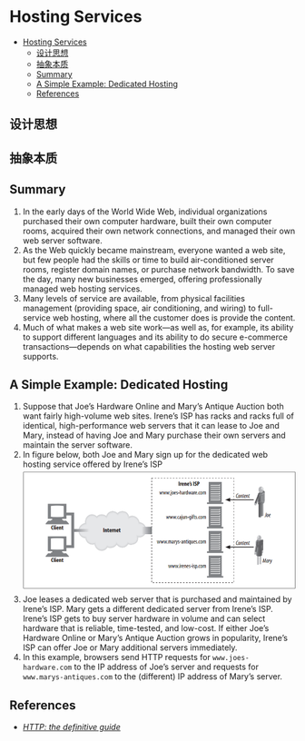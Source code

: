 # Hosting Services

<!-- TOC -->

- [Hosting Services](#hosting-services)
    - [设计思想](#%E8%AE%BE%E8%AE%A1%E6%80%9D%E6%83%B3)
    - [抽象本质](#%E6%8A%BD%E8%B1%A1%E6%9C%AC%E8%B4%A8)
    - [Summary](#summary)
    - [A Simple Example: Dedicated Hosting](#a-simple-example-dedicated-hosting)
    - [References](#references)

<!-- /TOC -->


## 设计思想


## 抽象本质


## Summary
1. In the early days of the World Wide Web, individual organizations purchased their own computer hardware, built their own computer rooms, acquired their own network connections, and managed their own web server software.
2. As the Web quickly became mainstream, everyone wanted a web site, but few people had the skills or time to build air-conditioned server rooms, register domain names, or purchase network bandwidth. To save the day, many new businesses emerged, offering professionally managed web hosting services.
3. Many levels of service are available, from physical facilities management (providing space, air conditioning, and wiring) to full-service web hosting, where all the customer does is provide the content.
4. Much of what makes a web site work—as well as, for example, its ability to support different languages and its ability to do secure e-commerce transactions—depends on what capabilities the hosting web server supports.


## A Simple Example: Dedicated Hosting
1. Suppose that Joe’s Hardware Online and Mary’s Antique Auction both want fairly high-volume web sites. Irene’s ISP has racks and racks full of identical, high-performance web servers that it can lease to Joe and Mary, instead of having Joe and Mary purchase their own servers and maintain the server software.
2. In figure below, both Joe and Mary sign up for the dedicated web hosting service offered by Irene’s ISP
    <img src="./images/01.png" width="600" style="display: block; margin: 5px 0 10px 0;" />
3. Joe leases a dedicated web server that is purchased and maintained by Irene’s ISP. Mary gets a different dedicated server from Irene’s ISP. Irene’s ISP gets to buy server hardware in volume and can select hardware that is reliable, time-tested, and low-cost. If either Joe’s Hardware Online or Mary’s Antique Auction grows in popularity, Irene’s ISP can offer Joe or Mary additional servers immediately.
4. In this example, browsers send HTTP requests for `www.joes-hardware.com` to the IP address of Joe’s server and requests for `www.marys-antiques.com` to the (different) IP address of Mary’s server.


## References
* [*HTTP: the definitive guide*](https://book.douban.com/subject/1440226/)